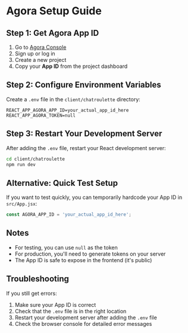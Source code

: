 # Agora Setup Guide

## Step 1: Get Agora App ID

1. Go to [Agora Console](https://console.agora.io/)
2. Sign up or log in
3. Create a new project
4. Copy your **App ID** from the project dashboard

## Step 2: Configure Environment Variables

Create a `.env` file in the `client/chatroulette` directory:

```env
REACT_APP_AGORA_APP_ID=your_actual_app_id_here
REACT_APP_AGORA_TOKEN=null
```

## Step 3: Restart Your Development Server

After adding the `.env` file, restart your React development server:

```bash
cd client/chatroulette
npm run dev
```

## Alternative: Quick Test Setup

If you want to test quickly, you can temporarily hardcode your App ID in `src/App.jsx`:

```javascript
const AGORA_APP_ID = 'your_actual_app_id_here';
```

## Notes

- For testing, you can use `null` as the token
- For production, you'll need to generate tokens on your server
- The App ID is safe to expose in the frontend (it's public)

## Troubleshooting

If you still get errors:
1. Make sure your App ID is correct
2. Check that the `.env` file is in the right location
3. Restart your development server after adding the `.env` file
4. Check the browser console for detailed error messages 